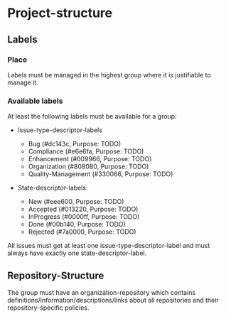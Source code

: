 # Project-structure

## Labels

### Place

Labels must be managed in the highest group where it is justifiable to manage it.

### Available labels

At least the following labels must be available for a group:

- Issue-type-descriptor-labels
  - Bug (#dc143c, Purpose: TODO)
  - Compliance (#e6e6fa, Purpose: TODO)
  - Enhancement (#009966, Purpose: TODO)
  - Organization (#808080, Purpose: TODO)
  - Quality-Management (#330066, Purpose: TODO)

- State-descriptor-labels:
  - New (#eee600, Purpose: TODO)
  - Accepted (#013220, Purpose: TODO)
  - InProgress (#0000ff, Purpose: TODO)
  - Done (#00b140, Purpose: TODO)
  - Rejected (#7a0000, Purpose: TODO)

All issues must get at least one issue-type-descriptor-label and must always have exactly one state-descriptor-label.

## Repository-Structure

The group must have an organization-repository which contains definitions/information/descriptions/links about all repositories and their repository-specific policies.

